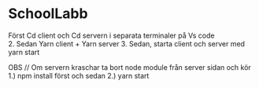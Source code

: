 # SchoolLabb

Först Cd client och Cd servern i separata terminaler på Vs code  
    2. Sedan Yarn client + Yarn server
    3. Sedan, starta client och server med yarn start

OBS 
// Om servern kraschar ta bort node module från server sidan och kör 1.) npm install först och sedan 2.) yarn start 

